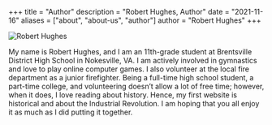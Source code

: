 +++
title = "Author"
description = "Robert Hughes, Author"
date = "2021-11-16"
aliases = ["about", "about-us", "author"]
author = "Robert Hughes"
+++
<div class="robert-photo">

![Robert Hughes](/img/robert.png "Photo of Robert Hughes")

</div>
My name is Robert Hughes, and I am an 11th-grade student at Brentsville District High School in Nokesville, VA. I am actively involved in gymnastics and love to play online computer games. I also volunteer at the local fire department as a junior firefighter. Being a full-time high school student, a part-time college, and volunteering doesn’t allow a lot of free time; however, when it does, I love reading about history. Hence, my first website is historical and about the Industrial Revolution.  I am hoping that you all enjoy it as much as I did putting it together. 
